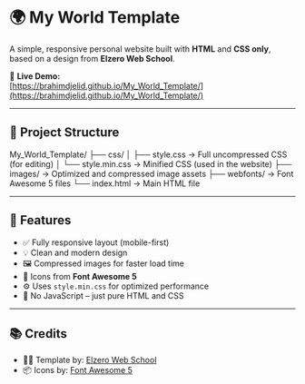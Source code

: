 # 🌍 My World Template

A simple, responsive personal website built with **HTML** and **CSS only**, based on a design from **Elzero Web School**.

🔗 **Live Demo:**  
[https://brahimdjelid.github.io/My_World_Template/](https://brahimdjelid.github.io/My_World_Template/)

---

## 📁 Project Structure

My_World_Template/
├── css/
│ ├── style.css → Full uncompressed CSS (for editing)
│ └── style.min.css → Minified CSS (used in the website)
├── images/ → Optimized and compressed image assets
├── webfonts/ → Font Awesome 5 files
└── index.html → Main HTML file


---

## 📱 Features

- ✅ Fully responsive layout (mobile-first)
- 💡 Clean and modern design
- 🖼️ Compressed images for faster load time
- 🎨 Icons from **Font Awesome 5**
- ⚙️ Uses `style.min.css` for optimized performance
- 🚫 No JavaScript – just pure HTML and CSS

---

## 📚 Credits

- 👨‍🏫 Template by: [Elzero Web School](https://elzero.org/)
- 📦 Icons by: [Font Awesome 5](https://fontawesome.com/v5)
